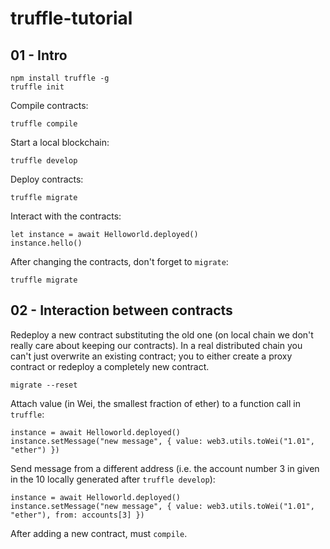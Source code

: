 # truffle-tutorial
## 01 - Intro
```
npm install truffle -g
truffle init
```

Compile contracts:
```
truffle compile
```

Start a local blockchain:
```
truffle develop
```

Deploy contracts:
```
truffle migrate
```

Interact with the contracts:
```
let instance = await Helloworld.deployed()
instance.hello()
```

After changing the contracts, don't forget to `migrate`:
```
truffle migrate
```
## 02 - Interaction between contracts
Redeploy a new contract substituting the old one (on local chain we don't really care about keeping our contracts). In a real distributed chain you can't just overwrite an existing contract; you to either create a proxy contract or redeploy a completely new contract.
````
migrate --reset
````

Attach value (in Wei, the smallest fraction of ether) to a function call in `truffle`:
````
instance = await Helloworld.deployed()
instance.setMessage("new message", { value: web3.utils.toWei("1.01", "ether") })
````

Send message from a different address (i.e. the account number 3 in given in the 10 locally generated after `truffle develop`):
````
instance = await Helloworld.deployed()
instance.setMessage("new message", { value: web3.utils.toWei("1.01", "ether"), from: accounts[3] })
````

After adding a new contract, must `compile`.
